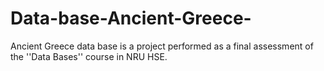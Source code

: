 # Data-base-Ancient-Greece-
Ancient Greece data base is a project performed as a final assessment of the ''Data Bases'' course in NRU HSE. 
